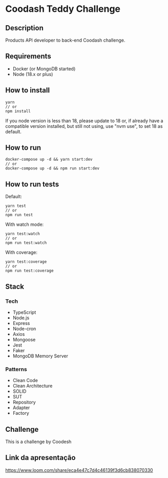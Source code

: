 # Coodash Teddy Challenge

## Description
Products API developer to back-end Coodash challenge.

## Requirements
- Docker (or MongoDB started)
- Node (18.x or plus)

## How to install
```
yarn
// or
npm install
```
If you node version is less than 18, please update to 18 or, if already have a compatible version installed, but still not using, use "nvm use", to set 18 as default.

## How to run
```
docker-compose up -d && yarn start:dev
// or
docker-compose up -d && npm run start:dev
```

## How to run tests
Default:
```
yarn test
// or
npm run test
```

With watch mode:
```
yarn test:watch
// or
npm run test:watch
```

With coverage:
```
yarn test:coverage
// or
npm run test:coverage
```

## Stack

### Tech
- TypeScript
- Node.js
- Express
- Node-cron
- Axios
- Mongoose
- Jest
- Faker
- MongoDB Memory Server

### Patterns
- Clean Code
- Clean Architecture
- SOLID
- SUT
- Repository
- Adapter
- Factory

## Challenge
This is a challenge by Coodesh

## Link da apresentação
https://www.loom.com/share/eca4e47c7d4c46139f3d6cb838070330